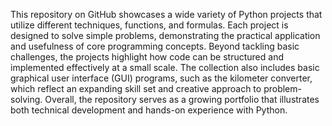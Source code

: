 This repository on GitHub showcases a wide variety of Python projects that utilize different techniques, functions, and formulas. Each project is designed to solve simple problems, demonstrating the practical application and usefulness of core programming concepts. Beyond tackling basic challenges, the projects highlight how code can be structured and implemented effectively at a small scale. The collection also includes basic graphical user interface (GUI) programs, such as the kilometer converter, which reflect an expanding skill set and creative approach to problem-solving. Overall, the repository serves as a growing portfolio that illustrates both technical development and hands-on experience with Python.
